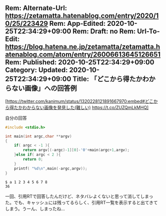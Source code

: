 Rem: Alternate-Url: https://zetamatta.hatenablog.com/entry/2020/10/25/223429
Rem: App-Edited: 2020-10-25T22:34:29+09:00
Rem: Draft: no
Rem: Url-To-Edit: https://blog.hatena.ne.jp/zetamatta/zetamatta.hatenablog.com/atom/entry/26006613645126651
Rem: Published: 2020-10-25T22:34:29+09:00
Category:
Updated: 2020-10-25T22:34:29+09:00
Title: 「どこから得たかわからない画像」への回答例
---
[https://twitter.com/kanimum/status/1320228121891667970:embed#どこから得たかわからない画像を発見した(難しい) https://t.co/ZUZQmLkMHQ]

自分の回答

```c
#include <stdio.h>

int main(int argc,char **argv)
{
    if( argc < -1 ){
        return argv[(-argc)-1][0]-'0'+main(argc+1,argv);
    }else if( argc < 2 ){
        return 0;
    }
    printf( "%d\n",main(-argc,argv));
}
```

```
$ a 1 2 3 4 5 6 7 8
36
```

一回、引用RTで回答したんだけど、ネタバレよくないと思って消してしまった。でも、キャッシュには残ってるらしく、引用RT一覧を表示すると出てきてしまう。うーん、しまったね…




